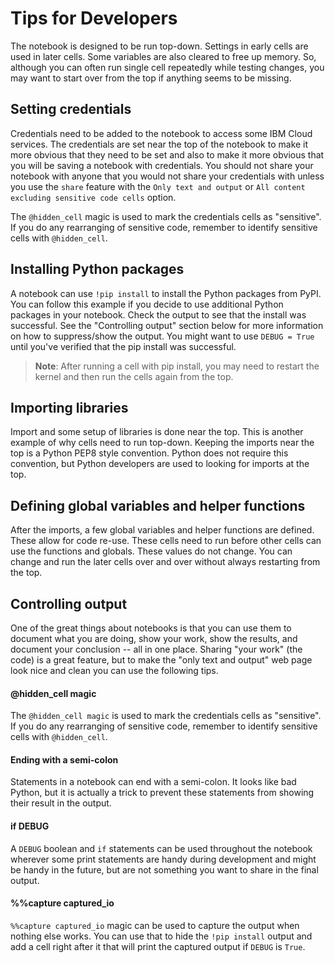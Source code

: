 Tips for Developers
===================

The notebook is designed to be run top-down. Settings in early cells are used
in later cells. Some variables are also cleared to free up memory. So, although
you can often run single cell repeatedly while testing changes, you may want
to start over from the top if anything seems to be missing.

Setting credentials
-------------------
Credentials need to be added to the notebook to access some IBM Cloud services.
The credentials are set near the top of the notebook to make it
more obvious that they need to be set and also to make it more obvious that
you will be saving a notebook with credentials. You should not share your
notebook with anyone that you would not share your credentials with
unless you use the ``share`` feature with the ``Only text and output`` or
``All content excluding sensitive code cells`` option.

The ```@hidden_cell``` magic is used to mark the credentials cells as
"sensitive". If you do any rearranging of sensitive code, remember to identify
sensitive cells with ``@hidden_cell``.

Installing Python packages
--------------------------
A notebook can use ```!pip install``` to install the Python packages
from PyPI. You can follow this example if you decide to use additional Python
packages in your notebook. Check the output to see that the install was
successful. See the "Controlling output" section below for more information on
how to suppress/show the output. You might want to use ``DEBUG = True`` until
you've verified that the pip install was successful.

> **Note**:  After running a cell with pip install, you may need to restart
the kernel and then run the cells again from the top.

Importing libraries
-------------------
Import and some setup of libraries is done near the top. This is another
example of why cells need to run top-down. Keeping the imports near the top
is a Python PEP8 style convention. Python does not require this convention,
but Python developers are used to looking for imports at the top.

Defining global variables and helper functions
----------------------------------------------
After the imports, a few global variables and helper functions are defined.
These allow for code re-use. These cells need to run before other cells can
use the functions and globals. These values do not change. You can change
and run the later cells over and over without always restarting from the top.

Controlling output
------------------
One of the great things about notebooks is that you can use them to document
what you are doing, show your work, show the results, and document your
conclusion -- all in one place. Sharing "your work" (the code) is a great
feature, but to make the "only text and output" web page look nice and clean
you can use the following tips.

#### @hidden_cell magic

The ```@hidden_cell magic``` is used to mark the credentials cells as "sensitive".
If you do any rearranging of sensitive code, remember to identify sensitive
cells with ```@hidden_cell```.

#### Ending with a semi-colon

Statements in a notebook can end with a semi-colon. It looks like
bad Python, but it is actually a trick to prevent these statements from
showing their result in the output.

#### if DEBUG

A ```DEBUG``` boolean and ```if``` statements can be used throughout the notebook
wherever some print statements are handy during development and might be
handy in the future, but are not something you want to share in the final
output.

#### %%capture captured_io

```%%capture captured_io``` magic can be used to capture the output when nothing
else works. You can use that to hide the ```!pip install``` output and add a cell
right after it that will print the captured output if ```DEBUG``` is ```True```.
